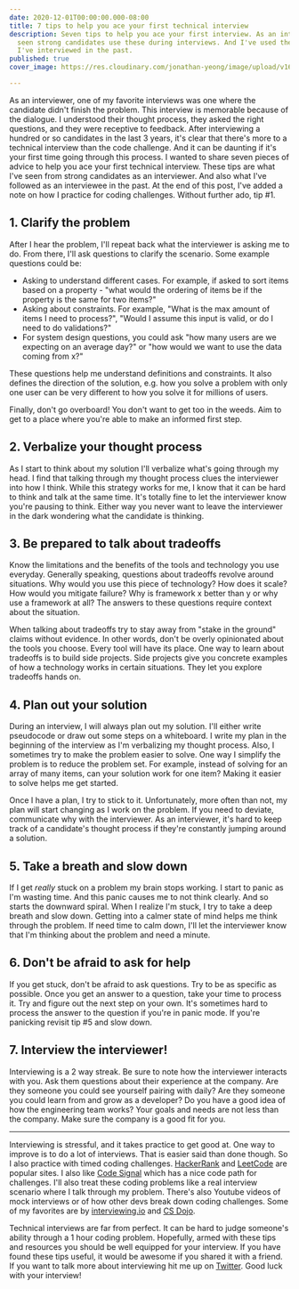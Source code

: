 ```yaml
---
date: 2020-12-01T00:00:00.000-08:00
title: 7 tips to help you ace your first technical interview
description: Seven tips to help you ace your first interview. As an interviewer, I've
  seen strong candidates use these during interviews. And I've used these tips when
  I've interviewed in the past.
published: true
cover_image: https://res.cloudinary.com/jonathan-yeong/image/upload/v1606926567/personal-blog/cover_images/7-tips-og-image_smi7a1.jpg

---
```

As an interviewer, one of my favorite interviews was one where the candidate didn't finish the problem. This interview is memorable because of the dialogue. I understood their thought process, they asked the right questions, and they were receptive to feedback. After interviewing a hundred or so candidates in the last 3 years, it's clear that there's more to a technical interview than the code challenge. And it can be daunting if it's your first time going through this process. I wanted to share seven pieces of advice to help you ace your first technical interview. These tips are what I've seen from strong candidates as an interviewer. And also what I've followed as an interviewee in the past. At the end of this post, I've added a note on how I practice for coding challenges. Without further ado, tip #1.

## 1. Clarify the problem

After I hear the problem, I'll repeat back what the interviewer is asking me to do. From there, I'll ask questions to clarify the scenario. Some example questions could be:

* Asking to understand different cases. For example, if asked to sort items based on a property - "what would the ordering of items be if the property is the same for two items?"
* Asking about constraints. For example, "What is the max amount of items I need to process?", "Would I assume this input is valid, or do I need to do validations?"
* For system design questions, you could ask "how many users are we expecting on an average day?" or "how would we want to use the data coming from x?"

These questions help me understand definitions and constraints. It also defines the direction of the solution, e.g. how you solve a problem with only one user can be very different to how you solve it for millions of users.

Finally, don't go overboard! You don't want to get too in the weeds. Aim to get to a place where you're able to make an informed first step.

## 2. Verbalize your thought process

As I start to think about my solution I'll verbalize what's going through my head. I find that talking through my thought process clues the interviewer into how I think. While this strategy works for me, I know that it can be hard to think and talk at the same time. It's totally fine to let the interviewer know you're pausing to think. Either way you never want to leave the interviewer in the dark wondering what the candidate is thinking.

## 3. Be prepared to talk about tradeoffs

Know the limitations and the benefits of the tools and technology you use everyday. Generally speaking, questions about tradeoffs revolve around situations. Why would you use this piece of technology? How does it scale? How would you mitigate failure? Why is framework x better than y or why use a framework at all? The answers to these questions require context about the situation.

When talking about tradeoffs try to stay away from "stake in the ground" claims without evidence. In other words, don't be overly opinionated about the tools you choose. Every tool will have its place. One way to learn about tradeoffs is to build side projects. Side projects give you concrete examples of how a technology works in certain situations. They let you explore tradeoffs hands on.

## 4. Plan out your solution

During an interview, I will always plan out my solution. I'll either write pseudocode or draw out some steps on a whiteboard. I write my plan in the beginning of the interview as I'm verbalizing my thought process. Also, I sometimes try to make the problem easier to solve. One way I simplify the problem is to reduce the problem set. For example, instead of solving for an array of many items, can your solution work for one item? Making it easier to solve helps me get started.

Once I have a plan, I try to stick to it. Unfortunately, more often than not, my plan will start changing as I work on the problem. If you need to deviate, communicate why with the interviewer. As an interviewer, it's hard to keep track of a candidate's thought process if they're constantly jumping around a solution.

## 5. Take a breath and slow down

If I get _really_ stuck on a problem my brain stops working. I start to panic as I'm wasting time. And this panic causes me to not think clearly. And so starts the downward spiral. When I realize I'm stuck, I try to take a deep breath and slow down. Getting into a calmer state of mind helps me think through the problem. If need time to calm down, I'll let the interviewer know that I'm thinking about the problem and need a minute.

## 6. Don't be afraid to ask for help

If you get stuck, don't be afraid to ask questions. Try to be as specific as possible. Once you get an answer to a question, take your time to process it. Try and figure out the next step on your own. It's sometimes hard to process the answer to the question if you're in panic mode. If you're panicking revisit tip #5 and slow down.

## 7. Interview the interviewer!

Interviewing is a 2 way streak. Be sure to note how the interviewer interacts with you. Ask them questions about their experience at the company. Are they someone you could see yourself pairing with daily? Are they someone you could learn from and grow as a developer? Do you have a good idea of how the engineering team works? Your goals and needs are not less than the company. Make sure the company is a good fit for you.

***

Interviewing is stressful, and it takes practice to get good at. One way to improve is to do a lot of interviews. That is easier said than done though. So I also practice with timed coding challenges. [HackerRank](https://www.hackerrank.com/) and [LeetCode](https://leetcode.com/) are popular sites. I also like [Code Signal](https://codesignal.com/developers/) which has a nice code path for challenges. I'll also treat these coding problems like a real interview scenario where I talk through my problem. There's also Youtube videos of mock interviews or of how other devs break down coding challenges. Some of my favorites are by [interviewing.io](https://www.youtube.com/watch?v=XXLVi2y2GrY) and [CS Dojo](https://www.youtube.com/watch?v=GBuHSRDGZBY).

Technical interviews are far from perfect. It can be hard to judge someone's ability through a 1 hour coding problem. Hopefully, armed with these tips and resources you should be well equipped for your interview. If you have found these tips useful, it would be awesome if you shared it with a friend. If you want to talk more about interviewing hit me up on [Twitter](https://twitter.com/JonoYeong "Twitter"). Good luck with your interview!